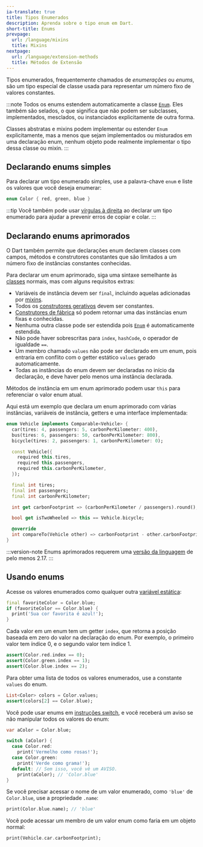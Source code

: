 ```yaml
---
ia-translate: true
title: Tipos Enumerados
description: Aprenda sobre o tipo enum em Dart.
short-title: Enums
prevpage:
  url: /language/mixins
  title: Mixins
nextpage:
  url: /language/extension-methods
  title: Métodos de Extensão
---
```


Tipos enumerados, frequentemente chamados de _enumerações_ ou _enums_,
são um tipo especial de classe usada para representar
um número fixo de valores constantes.

:::note
Todos os enums estendem automaticamente a classe [`Enum`][`Enum`].
Eles também são selados,
o que significa que não podem ser subclasses, implementados, mesclados,
ou instanciados explicitamente de outra forma.

Classes abstratas e mixins podem implementar ou estender `Enum` explicitamente,
mas a menos que sejam implementados ou misturados em uma declaração enum,
nenhum objeto pode realmente implementar o tipo dessa classe ou mixin.
:::

## Declarando enums simples

Para declarar um tipo enumerado simples,
use a palavra-chave `enum` e
liste os valores que você deseja enumerar:

<?code-excerpt "misc/lib/language_tour/classes/enum.dart (enum)"?>
```dart
enum Color { red, green, blue }
```

:::tip
Você também pode usar [vírgulas à direita][trailing commas] ao declarar um tipo enumerado
para ajudar a prevenir erros de copiar e colar.
:::

## Declarando enums aprimorados

O Dart também permite que declarações enum declarem classes
com campos, métodos e construtores constantes
que são limitados a um número fixo de instâncias constantes conhecidas.

Para declarar um enum aprimorado,
siga uma sintaxe semelhante às [classes][classes] normais,
mas com alguns requisitos extras:

* Variáveis de instância devem ser `final`,
  incluindo aquelas adicionadas por [mixins][mixins].
* Todos os [construtores gerativos][generative constructors] devem ser constantes.
* [Construtores de fábrica][Factory constructors] só podem retornar
  uma das instâncias enum fixas e conhecidas.
* Nenhuma outra classe pode ser estendida pois [`Enum`] é automaticamente estendida.
* Não pode haver sobrescritas para `index`, `hashCode`, o operador de igualdade `==`.
* Um membro chamado `values` não pode ser declarado em um enum,
  pois entraria em conflito com o getter estático `values` gerado automaticamente.
* Todas as instâncias do enum devem ser declaradas
  no início da declaração,
  e deve haver pelo menos uma instância declarada.

Métodos de instância em um enum aprimorado podem usar `this` para
referenciar o valor enum atual.

Aqui está um exemplo que declara um enum aprimorado
com várias instâncias, variáveis de instância,
getters e uma interface implementada:

<?code-excerpt "misc/lib/language_tour/classes/enum.dart (enhanced)"?>
```dart
enum Vehicle implements Comparable<Vehicle> {
  car(tires: 4, passengers: 5, carbonPerKilometer: 400),
  bus(tires: 6, passengers: 50, carbonPerKilometer: 800),
  bicycle(tires: 2, passengers: 1, carbonPerKilometer: 0);

  const Vehicle({
    required this.tires,
    required this.passengers,
    required this.carbonPerKilometer,
  });

  final int tires;
  final int passengers;
  final int carbonPerKilometer;

  int get carbonFootprint => (carbonPerKilometer / passengers).round();

  bool get isTwoWheeled => this == Vehicle.bicycle;

  @override
  int compareTo(Vehicle other) => carbonFootprint - other.carbonFootprint;
}
```

:::version-note
Enums aprimorados requerem uma [versão da linguagem][language version] de pelo menos 2.17.
:::

## Usando enums

Acesse os valores enumerados como
qualquer outra [variável estática][static variable]:

<?code-excerpt "misc/lib/language_tour/classes/enum.dart (access)"?>
```dart
final favoriteColor = Color.blue;
if (favoriteColor == Color.blue) {
  print('Sua cor favorita é azul!');
}
```

Cada valor em um enum tem um getter `index`,
que retorna a posição baseada em zero do valor na declaração do enum.
Por exemplo, o primeiro valor tem índice 0,
e o segundo valor tem índice 1.

<?code-excerpt "misc/lib/language_tour/classes/enum.dart (index)"?>
```dart
assert(Color.red.index == 0);
assert(Color.green.index == 1);
assert(Color.blue.index == 2);
```

Para obter uma lista de todos os valores enumerados,
use a constante `values` do enum.

<?code-excerpt "misc/lib/language_tour/classes/enum.dart (values)"?>
```dart
List<Color> colors = Color.values;
assert(colors[2] == Color.blue);
```

Você pode usar enums em [instruções switch][switch statements], e
você receberá um aviso se não manipular todos os valores do enum:

<?code-excerpt "misc/lib/language_tour/classes/enum.dart (switch)"?>
```dart
var aColor = Color.blue;

switch (aColor) {
  case Color.red:
    print('Vermelho como rosas!');
  case Color.green:
    print('Verde como grama!');
  default: // Sem isso, você vê um AVISO.
    print(aColor); // 'Color.blue'
}
```

Se você precisar acessar o nome de um valor enumerado,
como `'blue'` de `Color.blue`,
use a propriedade `.name`:

<?code-excerpt "misc/lib/language_tour/classes/enum.dart (name)"?>
```dart
print(Color.blue.name); // 'blue'
```

Você pode acessar um membro de um valor enum
como faria em um objeto normal:

<?code-excerpt "misc/lib/language_tour/classes/enum.dart (method-call)"?>
```dart
print(Vehicle.car.carbonFootprint);
```

[`Enum`]: {{site.dart-api}}/dart-core/Enum-class.html
[trailing commas]: /language/collections#lists
[classes]: /language/classes
[mixins]: /language/mixins
[generative constructors]: /language/constructors#constant-constructors
[Factory constructors]: /language/constructors#factory-constructors
[language version]: /resources/language/evolution#language-versioning
[static variable]: /language/classes#class-variables-and-methods
[switch statements]: /language/branches#switch
